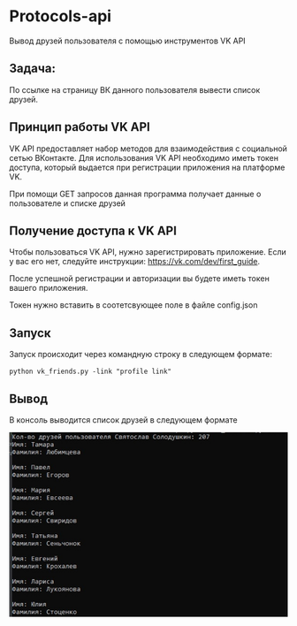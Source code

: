 # Protocols-api
Вывод друзей пользователя с помощью инструментов VK API

## Задача:
По ссылке на страницу ВК данного пользователя вывести список друзей.

## Принцип работы VK API
VK API предоставляет набор методов для взаимодействия с социальной сетью ВКонтакте. Для использования VK API необходимо иметь токен доступа, который выдается при регистрации приложения на платформе VK.

При помощи GET запросов данная программа получает данные о пользователе и списке друзей


## Получение доступа к VK API
 Чтобы пользоваться VK API, нужно зарегистрировать приложение.
 Если у вас его нет, следуйте инструкции: https://vk.com/dev/first_guide.

 После успешной регистрации и авторизации вы будете иметь токен вашего приложения.
 
Токен нужно вставить в соотетсвующее поле в файле config.json

## Запуск

Запуск происходит через командную строку в следующем формате:

```
python vk_friends.py -link "profile link"
```

## Вывод

В консоль выводится список друзей в следующем формате

![image](https://github.com/Tastyfruitloops/Protocols-api/blob/main/assets/sample.jpeg)
